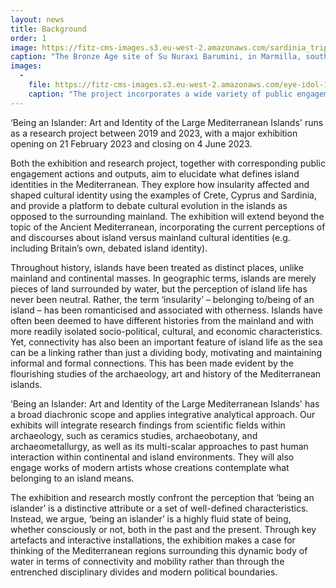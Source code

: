 ```yaml
---
layout: news
title: Background
order: 1
image: https://fitz-cms-images.s3.eu-west-2.amazonaws.com/sardinia_trip-222-1-.jpg
caption: "The Bronze Age site of Su Nuraxi Barumini, in Marmilla, south-central Sardinia (Province of Medio Campidano). Photo @ Christophilopoulou 2019"
images:
  -
    file: https://fitz-cms-images.s3.eu-west-2.amazonaws.com/eye-idol-15-image-taken-by-samy-kourbaj.jpeg
    caption: "The project incorporates a wide variety of public engagement events and workshops, centred around the material culture of the three islands and the East Mediterranean. Copyright Samy Kourbaj"
---
```


‘Being an Islander: Art and Identity of the Large Mediterranean Islands' runs as a research project between 2019 and 2023, with a major exhibition opening on 21 February 2023 and closing on 4 June 2023.

Both the exhibition and research project, together with corresponding public engagement actions and outputs, aim to elucidate what defines island identities in the Mediterranean. They explore how insularity affected and shaped cultural identity using the examples of Crete, Cyprus and Sardinia, and provide a platform to debate cultural evolution in the islands as opposed to the surrounding mainland. The exhibition will extend beyond the topic of the Ancient Mediterranean, incorporating the current perceptions of and discourses about island versus mainland cultural identities (e.g. including Britain’s own, debated island identity).

Throughout history, islands have been treated as distinct places, unlike mainland and continental masses. In geographic terms, islands are merely pieces of land surrounded by water, but the perception of island life has never been neutral. Rather, the term ‘insularity’ – belonging to/being of an island – has been romanticised and associated with otherness. Islands have often been deemed to have different histories from the mainland and with more readily isolated socio-political, cultural, and economic characteristics. Yet, connectivity has also been an important feature of island life as the sea can be a linking rather than just a dividing body, motivating and maintaining informal and formal connections. This has been made evident by the flourishing studies of the archaeology, art and history of the Mediterranean islands.

‘Being an Islander: Art and Identity of the Large Mediterranean Islands' has a broad diachronic scope and applies integrative analytical approach. Our exhibits will integrate research findings from scientific fields within archaeology, such as ceramics studies, archaeobotany, and archaeometallurgy, as well as its multi-scalar approaches to past human interaction within continental and island environments. They will also engage works of modern artists whose creations contemplate what belonging to an island means.


The exhibition and research mostly confront the perception that ‘being an islander’ is a distinctive attribute or a set of well-defined characteristics. Instead, we argue, ‘being an islander’ is a highly fluid state of being, whether consciously or not, both in the past and the present. Through key artefacts and interactive installations, the exhibition makes a case for thinking of the Mediterranean regions surrounding this dynamic body of water in terms of connectivity and mobility rather than through the entrenched disciplinary divides and modern political boundaries. 
